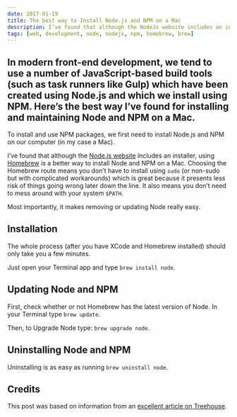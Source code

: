 ```yaml
---
date: 2017-01-19
title: The best way to Install Node.js and NPM on a Mac
description: I’ve found that although the NodeJs website includes an installer, using Homebrew is a better way to install Node and NPM on a Mac.
tags: [web, development, node, nodejs, npm, homebrew, brew]
---
```

In modern front-end development, we tend to use a number of JavaScript-based build tools (such as task runners like Gulp) which have been created using Node.js and which we install using NPM. Here’s the best way I’ve found for installing and maintaining Node and NPM on a Mac.
---

To install and use NPM packages, we first need to install Node.js and NPM on our computer (in my case a Mac).

I’ve found that although the [Node.js website](https://nodejs.org/en/) includes an installer, using [Homebrew](https://brew.sh/) is a better way to install Node and NPM on a Mac. Choosing the Homebrew route means you don’t have to install using `sudo` (or non-sudo but with complicated workarounds) which is great because it presents less risk of things going wrong later down the line. It also means you don’t need to mess around with your system `$PATH`.

Most importantly, it makes removing or updating Node really easy.

## Installation

The whole process (after you have XCode and Homebrew installed) should only take you a few minutes.

Just open your Terminal app and type `brew install node`.

## Updating Node and NPM

First, check whether or not Homebrew has the latest version of Node. In your Terminal type `brew update`.

Then, to Upgrade Node type: `brew upgrade node`.

## Uninstalling Node and NPM

Uninstalling is as easy as running `brew uninstall node`.

## Credits

This post was based on information from an [excellent article on Treehouse](https://blog.teamtreehouse.com/install-node-js-npm-mac).
